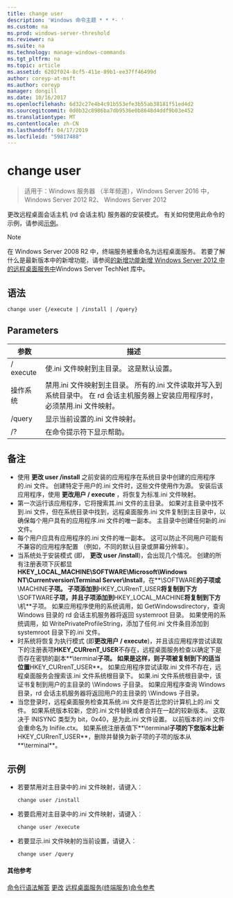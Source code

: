 ```yaml
---
title: change user
description: 'Windows 命令主题 * * *- '
ms.custom: na
ms.prod: windows-server-threshold
ms.reviewer: na
ms.suite: na
ms.technology: manage-windows-commands
ms.tgt_pltfrm: na
ms.topic: article
ms.assetid: 6202f024-8cf5-411e-89b1-ee37ff46499d
author: coreyp-at-msft
ms.author: coreyp
manager: dongill
ms.date: 10/16/2017
ms.openlocfilehash: 6d32c27e4b4c91b553efe3b55ab38181f51ed4d2
ms.sourcegitcommit: 0d0b32c8986ba7db9536e0b8648d4ddf9b03e452
ms.translationtype: MT
ms.contentlocale: zh-CN
ms.lasthandoff: 04/17/2019
ms.locfileid: "59817488"
---
```

# <a name="change-user"></a>change user

>适用于：Windows 服务器 （半年频道），Windows Server 2016 中，Windows Server 2012 R2、 Windows Server 2012

更改远程桌面会话主机 (rd 会话主机) 服务器的安装模式。
有关如何使用此命令的示例，请参阅[示例](#BKMK_examples)。
> [!NOTE]
> 在 Windows Server 2008 R2 中，终端服务被重命名为远程桌面服务。 若要了解什么是最新版本中的新增功能，请参阅[的新增功能新增 Windows Server 2012 中的远程桌面服务中](https://technet.microsoft.com/library/hh831527)Windows Server TechNet 库中。
## <a name="syntax"></a>语法
```
change user {/execute | /install | /query}
```
## <a name="parameters"></a>Parameters
|参数|描述|
|-------|--------|
|/ execute|使.ini 文件映射到主目录。 这是默认设置。|
|操作系统|禁用.ini 文件映射到主目录。 所有的.ini 文件读取并写入到系统目录中。 在 rd 会话主机服务器上安装应用程序时，必须禁用.ini 文件映射。|
|/query|显示当前设置的.ini 文件映射。|
|/?|在命令提示符下显示帮助。|
## <a name="remarks"></a>备注
-   使用 **更改 user /install** 之前安装的应用程序在系统目录中创建的应用程序的.ini 文件。 创建特定于用户的.ini 文件时，这些文件使用作为源。 安装后该应用程序，使用 **更改用户 / execute** ，将恢复为标准.ini 文件映射。
-   第一次运行该应用程序，它将搜索其.ini 文件的主目录。 如果对主目录中找不到.ini 文件，但在系统目录中找到，远程桌面服务.ini 文件复制到主目录中，以确保每个用户具有的应用程序.ini 文件的唯一副本。 主目录中创建任何新的.ini 文件。
-   每个用户应具有应用程序的.ini 文件的唯一副本。 这可以防止不同用户可能有不兼容的应用程序配置 （例如，不同的默认目录或屏幕分辨率）。
-   当系统处于安装模式 (即， **更改 user /install**)，会出现几个情况。 创建的所有注册表项下灰都显**HKEY_LOCAL_MACHINE\SOFTWARE\Microsoft\Windows NT\Currentversion\Terminal Server\Install**，在**\SOFTWARE**的子项或**\MACHINE**子项。 子项添加到**HKEY_CURrenT_USER**将复制到下方**\SOFTWARE**子项，并且子项添加到**HKEY_LOCAL_MACHINE**将复制到下方**\机**子项。 如果应用程序使用的系统调用，如 GetWindowsdirectory，查询 Windows 目录的 rd 会话主机服务器将返回 systemroot 目录。 如果使用的系统调用，如 WritePrivateProfileString，添加了任何.ini 文件条目添加到 systemroot 目录下的.ini 文件。
-   时系统将恢复为执行模式 (即**更改用户 / execute**)，并且该应用程序尝试读取下的注册表项**HKEY_CURrenT_USER**不存在，远程桌面服务检查以确定下是否存在密钥的副本**\terminal**子项。 如果是这样，则子项被复制到下的适当位置**HKEY_CURrenT_USER**。 如果应用程序尝试读取.ini 文件不存在，远程桌面服务会搜索该.ini 文件系统根目录下。 如果.ini 文件系统根目录中，该证书复制到用户的主目录的 \Windows 子目录。 如果应用程序查询 Windows 目录，rd 会话主机服务器将返回用户的主目录的 \Windows 子目录。
-   当您登录时，远程桌面服务检查其系统.ini 文件是否比您的计算机上的.ini 文件。 如果系统版本较新，您的.ini 文件替换或者合并在一起的较新版本。 这取决于 INISYNC 类型为 bit，0x40，是为此.ini 文件设置。 以前版本的.ini 文件会重命名为 Inifile.ctx。 如果系统注册表值下**\terminal**子项的下您版本比新**HKEY_CURrenT_USER**，删除并替换为新子项的子项的版本从**\terminal**。
## <a name="BKMK_examples"></a>示例
-   若要禁用对主目录中的.ini 文件映射，请键入︰
    ```
    change user /install
    ```
-   若要启用对主目录中的.ini 文件映射，请键入︰
    ```
    change user /execute
    ```
-   若要显示.ini 文件映射的当前设置，请键入︰
    ```
    change user /query
    ```
#### <a name="additional-references"></a>其他参考
[命令行语法解答](command-line-syntax-key.md)
[更改](change.md)
[远程桌面服务&#40;终端服务&#41;命令参考](remote-desktop-services-terminal-services-command-reference.md)

